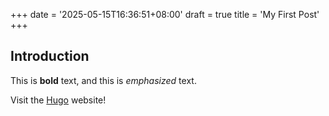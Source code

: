 +++
date = '2025-05-15T16:36:51+08:00'
draft = true
title = 'My First Post'
+++


## Introduction

This is **bold** text, and this is *emphasized* text.

Visit the [Hugo](https://gohugo.io) website!

